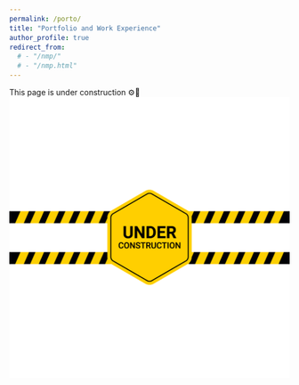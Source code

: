 ```yaml
---
permalink: /porto/
title: "Portfolio and Work Experience"
author_profile: true
redirect_from:
  # - "/nmp/"
  # - "/nmp.html"
---
```


This page is under construction ⚙️🔨
![Under Constrution](/images/under-construcion.png)

<!-- This is a page not in the menu. You can use markdown in this page.

# Heading 1

# Heading 2 -->
